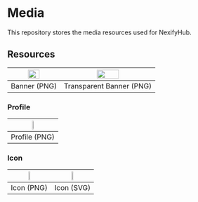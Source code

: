 # Media
This repository stores the media resources used for NexifyHub.

## Resources
| <img src="https://github.com/NexifyHub/Media/blob/main/NexifyHub-logo/Banner.png?raw=true" width="50%"> | <img src="https://github.com/NexifyHub/Media/blob/main/NexifyHub-logo/Banner-Transparent.png?raw=true" width="50%"> |
|:---:|:---:|
| Banner (PNG) | Transparent Banner (PNG) |

### Profile
| <img src="https://github.com/NexifyHub/Media/blob/main/NexifyHub-logo/Profile/Profile.png?raw=true" width="20%"> |
|:---:|
| Profile (PNG) |

### Icon
| <img src="https://github.com/NexifyHub/Media/blob/main/NexifyHub-logo/Icon/Icon.png?raw=true" width="20%"> | <img src="https://github.com/NexifyHub/Media/blob/main/NexifyHub-logo/Icon/Icon.svg?raw=true" width="20%"> |
|:---:|:---:|
| Icon (PNG) | Icon (SVG) |